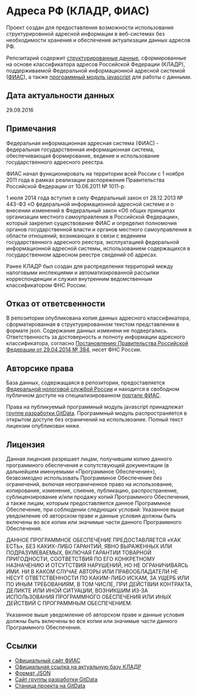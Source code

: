 # Адреса РФ (КЛАДР, ФИАС)

Проект создан для предоставления возможности использования структурировнной адресной информации в веб-системах без необходимости хранения и обеспечения актуализации данных адресов РФ.

Репозитарий содержит [структурированные данные](https://github.com/GitDataOrg/AddressRU/data/), сформированные на основе классификатора адресов Российской Федерации (КЛАДР), поддерживаемой Федеральной информационной адресной системой ([ФИАС](http://fias.nalog.ru/)), а также [программный модуль javascript](https://github.com/GitDataOrg/AddressRU/gitdata-address.js) для работы с данными.


## Дата актуальности данных
29.09.2016


## Примечания
Федеральная информационная адресная система (ФИАС) - федеральная государственная информационная система, обеспечивающая формирование, ведение и использование государственного адресного реестра.

ФИАС начал функционировать на территории всей России с 1 ноября 2011 года в рамках реализации распоряжения Правительства Российской Федерации от 10.06.2011 № 1011-р.

1 июля 2014 года вступил в силу Федеральный закон от 28.12.2013 № 443-ФЗ «О федеральной информационной адресной системе и о внесении изменений в Федеральный закон «Об общих принципах организации местного самоуправления в Российской Федерации», который закрепил существование ФИАС и определил полномочия органов государственной власти и органов местного самоуправления в области отношений, возникающих в связи с ведением государственного адресного реестра, эксплуатацией федеральной информационной адресной системы, использованием содержащихся в государственном адресном реестре сведений об адресах.

Ранее КЛАДР был создан для распределения территорий между налоговыми инспекциями и автоматизированной рассылки корреспонденции и служил внутренним ведомственным классификатором ФНС России.

## Отказ от ответсвенности
В репозитории опубликована копия данных адресного классификатора, сформатированная в структурированном текстом представлении в формате json. Содержание данных изменени не подвергались. Ответственность за достоверность и полноту информации адресного классификатора, согласно [Постановлению Правительства Российской Федерации от 29.04.2014 № 384](http://government.ru/docs/all/91170/), несет ФНС России.

## Авторсике права
База данных, содержащаяся в репозитории, предоставляется [Федеральной нологовой службой России](http://www.nalog.ru) и находится в свободном публичном доступе на специализированном [портале ФИАС](http://fias.nalog.ru/).

Права на публикуемый программный модуль javascript принадлежат [группе разработки GitData](http://www.gitdata.net). Программный модуль распространяется в открытом доступе без ограничений на использвоание. Полный текст лицензии опубликован ниже.

## Лицензия
Данная лицензия разрешает лицам, получившим копию данного программного обеспечения и сопутствующей документации (в дальнейшем именуемыми «Программное Обеспечение»), безвозмездно использовать Программное Обеспечение без ограничений, включая неограниченное право на использование, копирование, изменение, слияние, публикацию, распространение, сублицензирование и/или продажу копий Программного Обеспечения, а также лицам, которым предоставляется данное Программное Обеспечение, при соблюдении следующих условий:
Указанное выше уведомление об авторском праве и данные условия должны быть включены во все копии или значимые части данного Программного Обеспечения.

ДАННОЕ ПРОГРАММНОЕ ОБЕСПЕЧЕНИЕ ПРЕДОСТАВЛЯЕТСЯ «КАК ЕСТЬ», БЕЗ КАКИХ-ЛИБО ГАРАНТИЙ, ЯВНО ВЫРАЖЕННЫХ ИЛИ ПОДРАЗУМЕВАЕМЫХ, ВКЛЮЧАЯ ГАРАНТИИ ТОВАРНОЙ ПРИГОДНОСТИ, СООТВЕТСТВИЯ ПО ЕГО КОНКРЕТНОМУ НАЗНАЧЕНИЮ И ОТСУТСТВИЯ НАРУШЕНИЙ, НО НЕ ОГРАНИЧИВАЯСЬ ИМИ. НИ В КАКОМ СЛУЧАЕ АВТОРЫ ИЛИ ПРАВООБЛАДАТЕЛИ НЕ НЕСУТ ОТВЕТСТВЕННОСТИ ПО КАКИМ-ЛИБО ИСКАМ, ЗА УЩЕРБ ИЛИ ПО ИНЫМ ТРЕБОВАНИЯМ, В ТОМ ЧИСЛЕ, ПРИ ДЕЙСТВИИ КОНТРАКТА, ДЕЛИКТЕ ИЛИ ИНОЙ СИТУАЦИИ, ВОЗНИКШИМ ИЗ-ЗА ИСПОЛЬЗОВАНИЯ ПРОГРАММНОГО ОБЕСПЕЧЕНИЯ ИЛИ ИНЫХ ДЕЙСТВИЙ С ПРОГРАММНЫМ ОБЕСПЕЧЕНИЕМ.

Указанное выше уведомление об авторском праве и данные условия должны быть включены во все копии или значимые части данного Программного Обеспечения.

## Ссылки
- [Официальный сайт ФИАС](http://fias.nalog.ru/)
- [Официальная ссылка на актуальную базу КЛАДР](http://fias.nalog.ru/Public/Downloads/Actual/base.arj)
- [Формат JSON](https://tools.ietf.org/html/rfc4627)
- [Сайт группы разработки GitData](http://www.gitdata.net)
- [Станица проекта на GitData](http://address.gitdata.ru)
